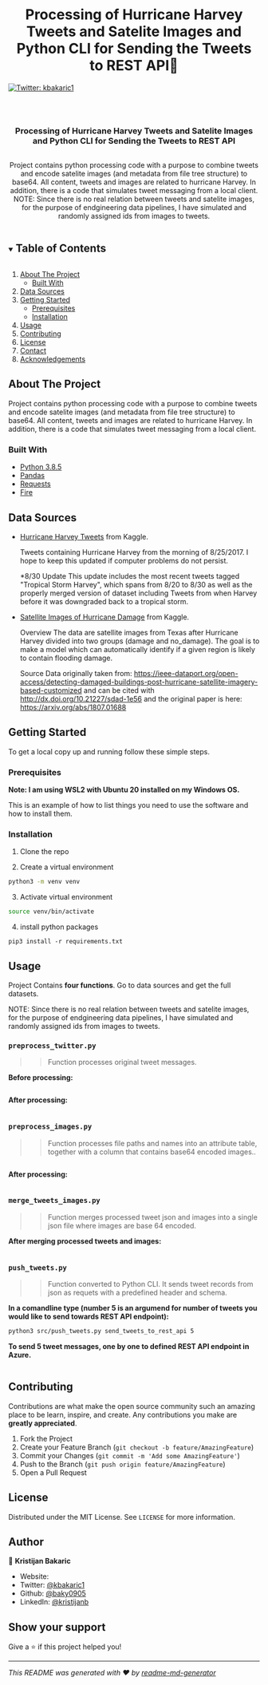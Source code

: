 <h1 align="center"> Processing of Hurricane Harvey Tweets and Satelite Images and Python CLI for Sending the Tweets to REST API👋</h1>
<p>
  <a href="https://twitter.com/kbakaric1" target="_blank">
    <img alt="Twitter: kbakaric1" src="https://img.shields.io/twitter/follow/kbakaric1.svg?style=social" />
  </a>
</p>


<p align="center">
<img src="./img/landing.PNG" alt="">
<p>


<br />
<p align="center">

  <h3 align="center">Processing of Hurricane Harvey Tweets and Satelite Images and Python CLI for Sending the Tweets to REST API</h3>

  <p align="center">
  <img src="https://github.com/othneildrew/Best-README-Template/raw/master/images/logo.png" alt="">
  <p>

  

  <p align="center">
    Project contains python processing code with a purpose to combine tweets and encode satelite images (and metadata from file tree structure) to base64. All content, tweets and images are related to hurricane Harvey. In addition, there is a code that simulates tweet messaging from a local client. NOTE: Since there is no real relation between tweets and satelite images, for the purpose of endgineering data pipelines, I have simulated and randomly assigned ids from images to tweets.
    <br />
  </p>
</p>


<!-- TABLE OF CONTENTS -->
<details open="open">
  <summary><h2 style="display: inline-block">Table of Contents</h2></summary>
  <ol>
    <li>
      <a href="#about-the-project">About The Project</a>
      <ul>
        <li><a href="#built-with">Built With</a></li>
      </ul>
    </li>
     <li><a href="#data-sources">Data Sources</a></li>
    <li>
      <a href="#getting-started">Getting Started</a>
      <ul>
        <li><a href="#prerequisites">Prerequisites</a></li>
        <li><a href="#installation">Installation</a></li>
      </ul>
    </li>
    <li><a href="#usage">Usage</a></li>
    <li><a href="#contributing">Contributing</a></li>
    <li><a href="#license">License</a></li>
    <li><a href="#contact">Contact</a></li>
    <li><a href="#acknowledgements">Acknowledgements</a></li>
  </ol>
</details>

<!-- ABOUT THE PROJECT -->
## About The Project

Project contains python processing code with a purpose to combine tweets and encode satelite images (and metadata from file tree structure) to base64. All content, tweets and images are related to hurricane Harvey. In addition, there is a code that simulates tweet messaging from a local client.

### Built With

* [Python 3.8.5](https://www.python.org/downloads/release/python-385/)
* [Pandas](https://pandas.pydata.org/docs/)
* [Requests](https://2.python-requests.org/en/master/)
* [Fire](https://google.github.io/python-fire/)


## Data Sources

- [Hurricane Harvey Tweets](https://www.kaggle.com/dan195/hurricaneharvey) from Kaggle.

  Tweets containing Hurricane Harvey from the morning of 8/25/2017. I hope to keep this updated if computer problems do not persist.

  *8/30 Update
  This update includes the most recent tweets tagged "Tropical Storm Harvey", which spans from 8/20 to 8/30 as well as the properly merged version of dataset including Tweets from when Harvey before it was downgraded back to a tropical storm.

- [Satellite Images of Hurricane Damage](https://www.kaggle.com/kmader/satellite-images-of-hurricane-damage) from Kaggle.

  Overview
  The data are satellite images from Texas after Hurricane Harvey divided into two groups (damage and no_damage). The goal is to make a model which can automatically identify if a given region is likely to contain flooding damage.

  Source
  Data originally taken from: https://ieee-dataport.org/open-access/detecting-damaged-buildings-post-hurricane-satellite-imagery-based-customized and can be cited with http://dx.doi.org/10.21227/sdad-1e56 and the original paper is here: https://arxiv.org/abs/1807.01688



<!-- GETTING STARTED -->
## Getting Started

To get a local copy up and running follow these simple steps.

### Prerequisites

**Note: I am using WSL2 with Ubuntu 20 installed on my Windows OS.**

This is an example of how to list things you need to use the software and how to install them.

### Installation

1. Clone the repo 


2. Create a virtual environment  
  ```sh
  python3 -m venv venv
  ```

3. Activate virtual environment  
  ```sh
  source venv/bin/activate
  ```

4. install python packages
  ```shf
  pip3 install -r requirements.txt
  ```


<!-- USAGE EXAMPLES -->
## Usage

Project Contains **four functions**. 
Go to data sources and get the full datasets.

NOTE: Since there is no real relation between tweets and satelite images, for the purpose of endgineering data pipelines, I have simulated and randomly assigned ids from images to tweets.


###  `preprocess_twitter.py`

>> Function processes original tweet messages.

**Before processing:**

<p align="center">
  <img src="./img/tweets_before.png"" alt="">
<p>

**After processing:**

<p align="center">
  <img src="./img/tweets_after.png"" alt="">
<p>
  
###  `preprocess_images.py`

>> Function processes file paths and names into an attribute table, together with a column that contains base64 encoded images..

<p align="center">
  <img src="./img/images_before.png"" alt="">
<p>

**After processing:**

<p align="center">
  <img src="./img/images_after.png"" alt="">
<p>
  
### `merge_tweets_images.py`

>> Function merges processed tweet json and images into a single json file where images are base 64 encoded.

**After merging processed tweets and images:**

<p align="center">
  <img src="./img/tweets_images_merged.png"" alt="">
<p>
  
### `push_tweets.py`

>> Function converted to Python CLI. It sends tweet records from json as requets with a predefined header and schema. 

**In a comandline type (number 5 is an argumend for number of tweets you would like to send towards REST API endpoint):**

```sh
python3 src/push_tweets.py send_tweets_to_rest_api 5
```

**To send 5 tweet messages, one by one to defined REST API endpoint in Azure.**

<p align="center">
  <img src="./img/send_tweets.png"" alt="">
<p>



<!-- CONTRIBUTING -->
## Contributing

Contributions are what make the open source community such an amazing place to be learn, inspire, and create. Any contributions you make are **greatly appreciated**.

1. Fork the Project
2. Create your Feature Branch (`git checkout -b feature/AmazingFeature`)
3. Commit your Changes (`git commit -m 'Add some AmazingFeature'`)
4. Push to the Branch (`git push origin feature/AmazingFeature`)
5. Open a Pull Request



<!-- LICENSE -->
## License

Distributed under the MIT License. See `LICENSE` for more information.

<!-- CONTACT -->
## Author

👤 **Kristijan Bakaric**

* Website: 
* Twitter: [@kbakaric1](https://twitter.com/kbakaric1)
* Github: [@baky0905](https://github.com/baky0905)
* LinkedIn: [@kristijanb](https://linkedin.com/in/kristijanb)

## Show your support

Give a ⭐️ if this project helped you!

***
_This README was generated with ❤️ by [readme-md-generator](https://github.com/kefranabg/readme-md-generator)_
